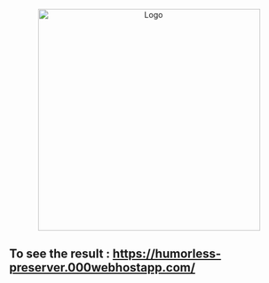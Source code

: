 <p align="center"><a href="https://humorless-preserver.000webhostapp.com/" target="_blank"><img src="https://humorless-preserver.000webhostapp.com/images/logo.png" width="400" alt="Logo"></a></p>

## To see the result : https://humorless-preserver.000webhostapp.com/
